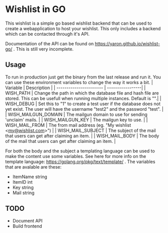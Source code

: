 # Wishlist in GO
This wishlist is a simple go based wishlist backend that can be used to create a webapplication to host your wishlist. This only includes a backend which can be contacted through it's API.

Documentation of the API can be found on https://yaron.github.io/wishlist-go/ . This is still very incomplete.

## Usage
To run in production just get the binary from the last release and run it. You can use these environment variables to change the way it works a bit.
| Variable                | Description       |
| ----------------------- | -----------------| 
| WISH_PATH | Change the path in which the database file and hash file are stored. This can be usefull when running multiple instances. Default is "".|
| WISH_DEBUG | Set this to "1" to create a test user if the database does not yet exist. The user will have the username "test2" and the password "test". |
| WISH_MAILGUN_DOMAIN | The mailgun domain to use for sending 'unclaim' mails. |
| WISH_MAILGUN_KEY | The mailgun key to use. |
| WISH_MAIL_FROM | The from mail address (eg. "My wishlist \<my@wishlist.com>") |
| WISH_MAIL_SUBJECT | The subject of the mail that users can get after claiming an item. |
| WISH_MAIL_BODY | The body of the mail that users can get after claiming an item. |

For both the body and the subject a templating language can be used to make the content use some variables. See here for more info on the template language: https://golang.org/pkg/text/template/ .
The variables that are avalable are these:
- ItemName string
- ItemID   int
- Key      string
- Mail     string

## TODO
 - Document API
 - Build frontend